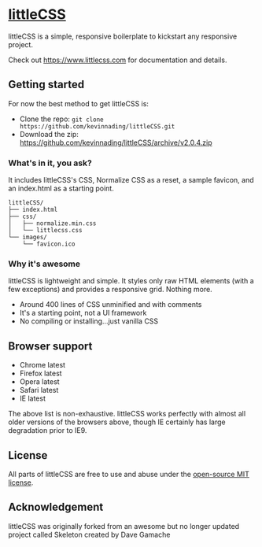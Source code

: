 # [littleCSS](https://www.littlecss.com)
littleCSS is a simple, responsive boilerplate to kickstart any responsive project.

Check out <https://www.littlecss.com> for documentation and details.

## Getting started

For now the best method to get littleCSS is:
- Clone the repo: `git clone https://github.com/kevinnading/littleCSS.git`
- Download the zip: <https://github.com/kevinnading/littleCSS/archive/v2.0.4.zip>


### What's in it, you ask?

It includes littleCSS's CSS, Normalize CSS as a reset, a sample favicon, and an index.html as a starting point.

```
littleCSS/
├── index.html
├── css/
│   ├── normalize.min.css
│   └── littlecss.css
└── images/
    └── favicon.ico

```

### Why it's awesome

littleCSS is lightweight and simple. It styles only raw HTML elements (with a few exceptions) and provides a responsive grid. Nothing more.
- Around 400 lines of CSS unminified and with comments
- It's a starting point, not a UI framework
- No compiling or installing...just vanilla CSS


## Browser support

- Chrome latest
- Firefox latest
- Opera latest
- Safari latest
- IE latest

The above list is non-exhaustive. littleCSS works perfectly with almost all older versions of the browsers above, though IE certainly has large degradation prior to IE9.


## License

All parts of littleCSS are free to use and abuse under the [open-source MIT license](https://github.com/kevinnading/littleCSS/blob/master/LICENSE).


## Acknowledgement

littleCSS was originally forked from an awesome but no longer updated project called Skeleton created by Dave Gamache
